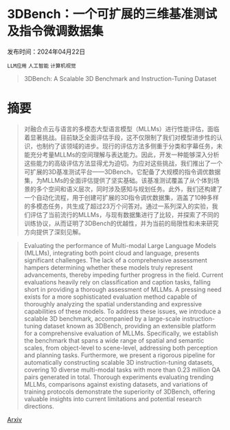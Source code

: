 # 3DBench：一个可扩展的三维基准测试及指令微调数据集

发布时间：2024年04月22日

`LLM应用` `人工智能` `计算机视觉`

> 3DBench: A Scalable 3D Benchmark and Instruction-Tuning Dataset

# 摘要

> 对融合点云与语言的多模态大型语言模型（MLLMs）进行性能评估，面临着显著挑战。目前缺乏全面评估手段，这不仅限制了我们对模型进步性的认识，也制约了该领域的进步。现行的评估方法多侧重于分类和字幕任务，未能充分考量MLLMs的空间理解与表达能力。因此，开发一种能够深入分析这些能力的高级评估方法显得尤为迫切。为应对这些挑战，我们推出了一个可扩展的3D基准测试平台——3DBench，它配备了大规模的指令调优数据集，为MLLMs的全面评估提供了坚实基础。该基准测试覆盖了从个体到场景的多个空间和语义层次，同时涉及感知与规划任务。此外，我们还构建了一个自动化流程，用于创建可扩展的3D指令调优数据集，涵盖了10种多样的多模态任务，共生成了超过23万个问答对。通过一系列深入的实验，我们评估了当前流行的MLLMs，与现有数据集进行了比较，并探索了不同的训练协议，从而证明了3DBench的优越性，并为当前的局限性和未来研究方向提供了深刻见解。

> Evaluating the performance of Multi-modal Large Language Models (MLLMs), integrating both point cloud and language, presents significant challenges. The lack of a comprehensive assessment hampers determining whether these models truly represent advancements, thereby impeding further progress in the field. Current evaluations heavily rely on classification and caption tasks, falling short in providing a thorough assessment of MLLMs. A pressing need exists for a more sophisticated evaluation method capable of thoroughly analyzing the spatial understanding and expressive capabilities of these models. To address these issues, we introduce a scalable 3D benchmark, accompanied by a large-scale instruction-tuning dataset known as 3DBench, providing an extensible platform for a comprehensive evaluation of MLLMs. Specifically, we establish the benchmark that spans a wide range of spatial and semantic scales, from object-level to scene-level, addressing both perception and planning tasks. Furthermore, we present a rigorous pipeline for automatically constructing scalable 3D instruction-tuning datasets, covering 10 diverse multi-modal tasks with more than 0.23 million QA pairs generated in total. Thorough experiments evaluating trending MLLMs, comparisons against existing datasets, and variations of training protocols demonstrate the superiority of 3DBench, offering valuable insights into current limitations and potential research directions.

[Arxiv](https://arxiv.org/abs/2404.14678)